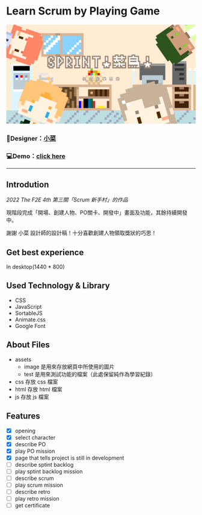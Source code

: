 # Learn Scrum by Playing Game
![](https://github.com/Kim716/2022-F2E_week3/blob/main/image/cover.png?raw=true)

### 🎨Designer：[小菜](https://2022.thef2e.com/users/12061549261446456235)
### 💻Demo：[click here](https://kim716.github.io/2022-F2E_week3/html/index.html)
---

## Introdution
_2022 The F2E 4th 第三關「Scrum 新手村」的作品_

現階段完成「開場、創建人物、PO關卡、開發中」畫面及功能，其餘持續開發中。 

謝謝 小菜 設計師的設計稿！十分喜歡創建人物領取獎狀的巧思！


## Get best experience 
In desktop(1440 * 800)

## Used Technology & Library
* CSS
* JavaScript
* SortableJS
* Animate.css
* Google Font

## About Files
* assets
  * image 是用來存放網頁中所使用的圖片
  * test 是用來測試功能的檔案（此處保留純作為學習紀錄）
* css 存放 css 檔案
* html 存放 html 檔案
* js 存放 js 檔案


## Features
- [x] opening
- [x] select character
- [x] describe PO 
- [x] play PO mission
- [x] page that tells project is still in development
- [ ] describe sptint backlog
- [ ] play sptint backlog mission
- [ ] describe scrum
- [ ] play scrum mission
- [ ] describe retro
- [ ] play retro mission
- [ ] get certificate
